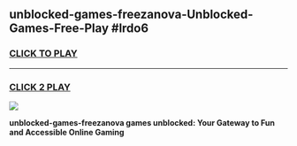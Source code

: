 
## unblocked-games-freezanova-Unblocked-Games-Free-Play #lrdo6
<h3>
<a href="https://us.freeplayer.one?title=unblocked-games-freezanova&ref=9M">CLICK TO PLAY</a></h3>
<hr>

<h3>
<a href="https://us.freeplayer.one?title=unblocked-games-freezanova&ref=9M">CLICK 2 PLAY</a>
  
</h3>

<a href="https://us.freeplayer.one?title=unblocked-games-freezanova&ref=9M"><img src="https://clearcache.store/games.png"></a>


**unblocked-games-freezanova games unblocked: Your Gateway to Fun and Accessible Online Gaming**
